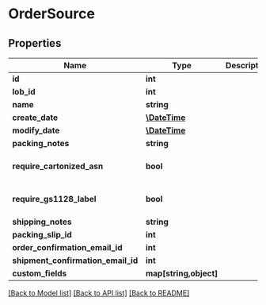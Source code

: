 # OrderSource

## Properties
Name | Type | Description | Notes
------------ | ------------- | ------------- | -------------
**id** | **int** |  | [optional] 
**lob_id** | **int** |  | 
**name** | **string** |  | 
**create_date** | [**\DateTime**](\DateTime.md) |  | [optional] 
**modify_date** | [**\DateTime**](\DateTime.md) |  | [optional] 
**packing_notes** | **string** |  | [optional] 
**require_cartonized_asn** | **bool** |  | [optional] [default to false]
**require_gs1128_label** | **bool** |  | [optional] [default to false]
**shipping_notes** | **string** |  | [optional] 
**packing_slip_id** | **int** |  | [optional] 
**order_confirmation_email_id** | **int** |  | [optional] 
**shipment_confirmation_email_id** | **int** |  | [optional] 
**custom_fields** | **map[string,object]** |  | [optional] 

[[Back to Model list]](../README.md#documentation-for-models) [[Back to API list]](../README.md#documentation-for-api-endpoints) [[Back to README]](../README.md)


